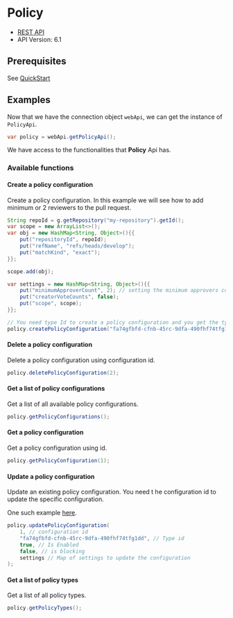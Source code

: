 # Policy

- [REST API](https://docs.microsoft.com/en-us/rest/api/azure/devops/policy/?view=azure-devops-rest-6.1)
- API Version: 6.1

## Prerequisites

See [QuickStart](quickstart.md)

## Examples

Now that we have the connection object `webApi`, we can get the instance of `PolicyApi`.

```java
var policy = webApi.getPolicyApi();
```

We have access to the functionalities that **Policy** Api has.

### Available functions

#### Create a policy configuration

Create a policy configuration. In this example we will see how to add minimum or 2 reviewers to the pull request.

```java
String repoId = g.getRepository("my-repository").getId();
var scope = new ArrayList<>();
var obj = new HashMap<String, Object>(){{
    put("repositoryId", repoId);
    put("refName", "refs/heads/develop");
    put("matchKind", "exact");
}};

scope.add(obj);

var settings = new HashMap<String, Object>(){{
    put("minimumApproverCount", 2); // setting the minimum approvers count
    put("creatorVoteCounts", false);
    put("scope", scope);
}};

// You need type Id to create a policy configuration and you get the type Id by running getPolicyTypes method
policy.createPolicyConfiguration("fa74gfbfd-cfnb-45rc-9dfa-490fhf74tfg1dd", true, false, settings);
```

#### Delete a policy configuration

Delete a policy configuration using configuration id.

```java
policy.deletePolicyConfiguration(2);
```

#### Get a list of policy configurations

Get a list of all available policy configurations.

```java
policy.getPolicyConfigurations();
```

#### Get a policy configuration

Get a policy configuration using id.

```java
policy.getPolicyConfiguration(1);
```

#### Update a policy configuration

Update an existing policy configuration. You need t he configuration id to update the specific configuration.

One such example [here](https://docs.microsoft.com/en-us/rest/api/azure/devops/policy/configurations/update?view=azure-devops-rest-6.1#examples).

```java
policy.updatePolicyConfiguration(
    1, // configuration id
    "fa74gfbfd-cfnb-45rc-9dfa-490fhf74tfg1dd", // Type id
    true, // Is Enabled
    false, // is blocking
    settings // Map of settings to update the configuration
);
```

#### Get a list of policy types

Get a list of all policy types.

```java
policy.getPolicyTypes();
```